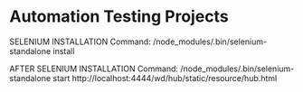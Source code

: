 # Automation Testing Projects

SELENIUM INSTALLATION
Command: /node_modules/.bin/selenium-standalone install

AFTER SELENIUM INSTALLATION
Command: /node_modules/.bin/selenium-standalone start
http://localhost:4444/wd/hub/static/resource/hub.html